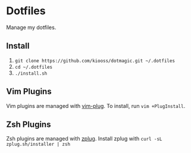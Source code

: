 # Dotfiles

Manage my dotfiles.

## Install

1. `git clone https://github.com/kiooss/dotmagic.git ~/.dotfiles`
1. `cd ~/.dotfiles`
1. `./install.sh`

## Vim Plugins

Vim plugins are managed with [vim-plug](https://github.com/junegunn/vim-plug). To install, run `vim +PlugInstall`.

## Zsh Plugins
Zsh plugins are managed with [zplug](https://github.com/zplug/zplug).
Install zplug with `curl -sL zplug.sh/installer | zsh`
